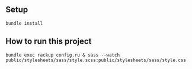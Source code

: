 ## Setup

```
bundle install
```

## How to run this project

```
bundle exec rackup config.ru & sass --watch public/stylesheets/sass/style.scss:public/stylesheets/sass/style.css
```

